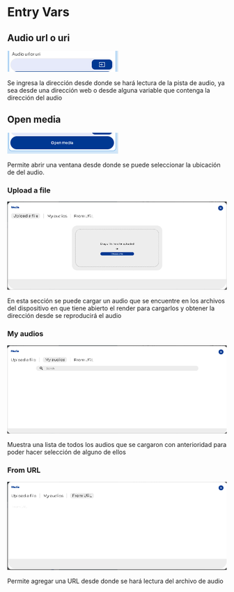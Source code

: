 # Entry Vars

## Audio url o uri

![](../../../../.gitbook/assets/image%20%28525%29.png)

Se ingresa la dirección desde donde se hará lectura de la pista de audio, ya sea desde una dirección web o desde alguna variable que contenga la dirección del audio

## Open media

![](../../../../.gitbook/assets/image%20%28526%29.png)

Permite abrir una ventana desde donde se puede seleccionar la ubicación de del audio.

### Upload a file

![](../../../../.gitbook/assets/image%20%28533%29.png)

En esta sección se puede cargar un audio que se encuentre en los archivos del dispositivo en que tiene abierto el render para cargarlos y obtener la dirección desde se reproducirá el audio

### My audios

![](../../../../.gitbook/assets/image%20%28522%29.png)

Muestra una lista de todos los audios que se cargaron con anterioridad para poder hacer selección de alguno de ellos

### From URL

![](../../../../.gitbook/assets/image%20%28532%29.png)

Permite agregar una URL desde donde se hará lectura del archivo de audio

